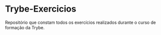 # Trybe-Exercicios
Repositório que constam todos os exercícios realizados durante o curso de formação da Trybe.
